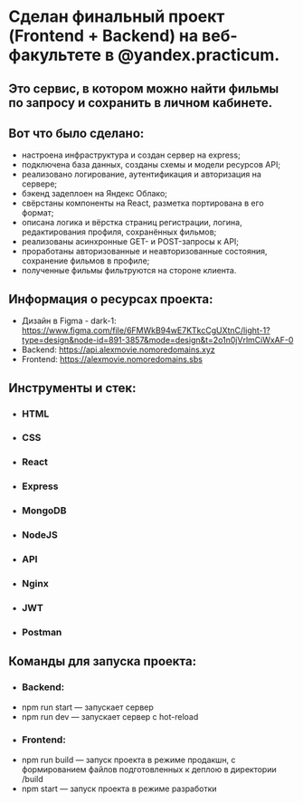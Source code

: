 # Сделан финальный проект (Frontend + Backend) на веб-факультете в @yandex.practicum.  
## Это сервис, в котором можно найти фильмы по запросу и сохранить в личном кабинете.  
## Вот что было сделано:  
* настроена инфраструктура и создан сервер на express;  
* подключена база данных, созданы схемы и модели ресурсов API;  
* реализовано логирование, аутентификация и авторизация на сервере;  
* бэкенд задеплоен на Яндекс Облако;  
* свёрстаны компоненты на React, разметка портирована в его формат;  
* описана логика и вёрстка страниц регистрации, логина, редактирования профиля, сохранённых фильмов;  
* реализованы асинхронные GET- и POST-запросы к API;  
* проработаны авторизованные и неавторизованные состояния, сохранение фильмов в профиле;  
* полученные фильмы фильтруются на стороне клиента.  
## Информация о ресурсах проекта:  
* Дизайн в Figma - dark-1: https://www.figma.com/file/6FMWkB94wE7KTkcCgUXtnC/light-1?type=design&node-id=891-3857&mode=design&t=2o1n0jVrlmCiWxAF-0  
* Backend: https://api.alexmovie.nomoredomains.xyz  
* Frontend: https://alexmovie.nomoredomains.sbs  

## Инструменты и стек: 
* ### HTML  
* ### CSS   
* ### React  
* ### Express  
* ### MongoDB  
* ### NodeJS  
* ### API  
* ### Nginx  
* ### JWT  
* ### Postman  
   
## Команды для запуска проекта:  
* ### Backend:  
* npm run start — запускает сервер  
* npm run dev — запускает сервер с hot-reload  
* ### Frontend:  
* npm run build — запуск проекта в режиме продакшн, с формированием файлов подготовленных к деплою в директории /build  
* npm start — запуск проекта в режиме разработки  